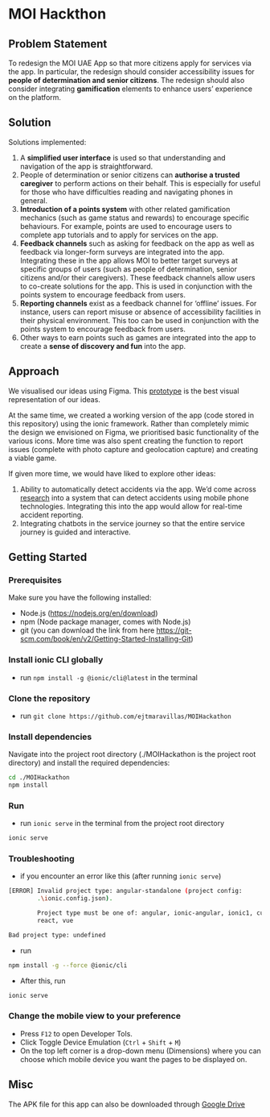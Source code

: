 # MOI Hackthon

## Problem Statement
To redesign the MOI UAE App so that more citizens apply for services via the app. In particular, the redesign should consider accessibility issues for **people of determination and senior citizens**. The redesign should also consider integrating **gamification** elements to enhance users’ experience on the platform. 

## Solution
Solutions implemented: 
1.	A **simplified user interface** is used so that understanding and navigation of the app is straightforward.
2.	People of determination or senior citizens can **authorise a trusted caregiver** to perform actions on their behalf. This is especially for useful for those who have difficulties reading and navigating phones in general. 
3.	**Introduction of a points system** with other related gamification mechanics (such as game status and rewards) to encourage specific behaviours. For example, points are used to encourage users to complete app tutorials and to apply for services on the app. 
4.	**Feedback channels** such as asking for feedback on the app as well as feedback via longer-form surveys are integrated into the app. Integrating these in the app allows MOI to better target surveys at specific groups of users (such as people of determination, senior citizens and/or their caregivers). These feedback channels allow users to co-create solutions for the app. This is used in conjunction with the points system to encourage feedback from users. 
5.	**Reporting channels** exist as a feedback channel for ‘offline’ issues. For instance, users can report misuse or absence of accessibility facilities in their physical environment. This too can be used in conjunction with the points system to encourage feedback from users. 
6.	Other ways to earn points such as games are integrated into the app to create a **sense of discovery and fun** into the app. 

## Approach
We visualised our ideas using Figma. This [prototype](https://www.figma.com/proto/hj5UAqNIwyWJgQ5gMgHk92/MOI?page-id=0%3A1&node-id=208-5409&viewport=-983%2C416%2C0.13&t=j0Z1ycdxIDhtfx4D-1&scaling=min-zoom&starting-point-node-id=208%3A5409) is the best visual representation of our ideas. 

At the same time, we created a working version of the app (code stored in this repository) using the ionic framework. Rather than completely mimic the design we envisioned on Figma, we prioritised basic functionality of the various icons. More time was also spent creating the function to report issues (complete with photo capture and geolocation capture) and creating a viable game. 

If given more time, we would have liked to explore other ideas:
1.	Ability to automatically detect accidents via the app. We’d come across [research](https://ieeexplore.ieee.org/document/8123430) into a system that can detect accidents using mobile phone technologies. Integrating this into the app would allow for real-time accident reporting.
2.	Integrating chatbots in the service journey so that the entire service journey is guided and interactive. 


## Getting Started

### Prerequisites
Make sure you have the following installed:

- Node.js (https://nodejs.org/en/download)
- npm (Node package manager, comes with Node.js)
- git (you can download the link from here https://git-scm.com/book/en/v2/Getting-Started-Installing-Git)

### Install ionic CLI globally

- run `npm install -g @ionic/cli@latest` in the terminal

### Clone the repository

- run `git clone https://github.com/ejtmaravillas/MOIHackathon`

### Install dependencies

Navigate into the project root directory (./MOIHackathon is the project root directory) and install the required dependencies:

```bash
cd ./MOIHackathon 
npm install
```

### Run

- run `ionic serve` in the terminal from the project root directory

```bash
ionic serve
```
### Troubleshooting

- if you encounter an error like this (after running `ionic serve`) 

```bash
[ERROR] Invalid project type: angular-standalone (project config:
        .\ionic.config.json).

        Project type must be one of: angular, ionic-angular, ionic1, custom,   
        react, vue

Bad project type: undefined
```

- run
```bash
npm install -g --force @ionic/cli
```

- After this, run
```bash
ionic serve
```
### Change the mobile view to your preference

- Press `F12` to open Developer Tols.
- Click Toggle Device Emulation (`Ctrl` + `Shift` + `M`)
- On the top left corner is a drop-down menu (Dimensions) where you can choose which mobile device you want the pages to be displayed on.

## Misc
The APK file for this app can also be downloaded through [Google Drive]( https://drive.google.com/file/d/1TUYwme-F3RtUtYxI-NMQ_jFsgJt6DYTl/view?usp=drive_link)
